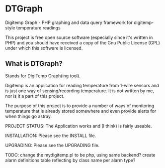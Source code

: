 # DTGraph
Digitemp Graph - PHP graphing and data query framework for digitemp-style temperature readings

This project is free open source software (especially since it's written in 
PHP) and you should have received a copy of the Gnu Public License
(GPL) under which this software is licensed.

What is DTGraph?
------------
Stands for DigiTemp Graph(ing tool).

Digitemp is an application for reading temperature from 1-wire 
sensors and is just one way of sensing/recording temperature.  It is not 
written by me, nor is it a part of this project.

The purpose of this project is to provide a number of ways of 
monitoring temperature that is already stored somewhere and even 
provide alerts for when things go astray.

PROJECT STATUS:
The Application works and (I think) is fairly useable. 

INSTALLATION:
Please see the INSTALL file.

UPGRADING:
Please see the UPGRADING file.

TODO:
change the mydigitemp.pl to be php, using same backend?
create alarm definitions table reflecting by class name per alarm type?
